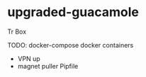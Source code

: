# upgraded-guacamole
Tr Box

TODO: 
docker-compose
docker containers
 - VPN up
 - magnet puller
Pipfile
